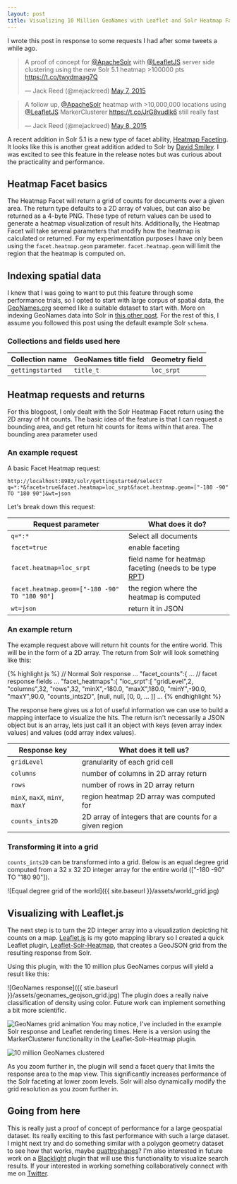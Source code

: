 ```yaml
---
layout: post
title: Visualizing 10 Million GeoNames with Leaflet and Solr Heatmap Facets
---
```

I wrote this post in response to some requests I had after some tweets a while ago.

<blockquote class="twitter-tweet" lang="en"><p lang="en" dir="ltr">A proof of concept for <a href="https://twitter.com/ApacheSolr">@ApacheSolr</a> with <a href="https://twitter.com/LeafletJS">@LeafletJS</a> server side clustering using the new Solr 5.1 heatmap &gt;100000 pts <a href="https://t.co/twydmaag7Q">https://t.co/twydmaag7Q</a></p>&mdash; Jack Reed (@mejackreed) <a href="https://twitter.com/mejackreed/status/596427986942963712">May 7, 2015</a></blockquote>
<script async src="//platform.twitter.com/widgets.js" charset="utf-8"></script>

<blockquote class="twitter-tweet" lang="en"><p lang="en" dir="ltr">A follow up, <a href="https://twitter.com/ApacheSolr">@ApacheSolr</a> heatmap with &gt;10,000,000 locations using <a href="https://twitter.com/LeafletJS">@LeafletJS</a> MarkerClusterer <a href="https://t.co/JrG8vudIk6">https://t.co/JrG8vudIk6</a> still really fast</p>&mdash; Jack Reed (@mejackreed) <a href="https://twitter.com/mejackreed/status/596745440650866688">May 8, 2015</a></blockquote>
<script async src="//platform.twitter.com/widgets.js" charset="utf-8"></script>

A recent addition in Solr 5.1 is a new type of facet ability, [Heatmap Faceting](https://cwiki.apache.org/confluence/display/solr/Spatial+Search#SpatialSearch-HeatmapFaceting). It looks like this is another great addition added to Solr by [David Smiley](https://twitter.com/davidwsmiley). I was excited to see this feature in the release notes but was curious about the practicality and performance.

## Heatmap Facet basics

The Heatmap Facet will return a grid of counts for documents over a given area. The return type defaults to a 2D array of values, but can also be returned as a 4-byte PNG. These type of return values can be used to generate a heatmap visualization of result hits. Additionally, the Heatmap Facet will take several parameters that modify how the heatmap is calculated or returned. For my experimentation purposes I have only been using the `facet.heatmap.geom` parameter. `facet.heatmap.geom` will limit the region that the heatmap is computed on.

## Indexing spatial data

I knew that I was going to want to put this feature through some performance trials, so I opted to start with large corpus of spatial data, the [GeoNames.org](http://geonames.org) seemed like a suitable dataset to start with. More on indexing GeoNames data into Solr in [this other post](/2015/06/15/indexing-geonames-into-solr.html). For the rest of this, I assume you followed this post using the default example Solr `schema`.

### Collections and fields used here

Collection name | GeoNames title field | Geometry field
--------------- | -------------------- | --------------
`gettingstarted` | `title_t` | `loc_srpt`

## Heatmap requests and returns

For this blogpost, I only dealt with the Solr Heatmap Facet return using the 2D array of hit counts. The basic idea of the feature is that I can request a bounding area, and get return hit counts for items within that area. The bounding area parameter used 

### An example request

A basic Facet Heatmap request:

```
http://localhost:8983/solr/gettingstarted/select?q=*:*&facet=true&facet.heatmap=loc_srpt&facet.heatmap.geom=["-180 -90" TO "180 90"]&wt=json
```

Let's break down this request:

Request parameter | What does it do?
----------------- | ------------
`q=*:*` | Select all documents
`facet=true` | enable faceting
`facet.heatmap=loc_srpt` | field name for heatmap faceting (needs to be type [RPT](https://cwiki.apache.org/confluence/display/solr/Spatial+Search#SpatialSearch-SpatialRecursivePrefixTreeFieldType(abbreviatedasRPT)))
`facet.heatmap.geom=["-180 -90" TO "180 90"]` | the region where the heatmap is computed
`wt=json` | return it in JSON


### An example return

The example request above will return hit counts for the entire world. This will be in the form of a 2D array. The return from Solr will look something like this:

{% highlight js %}
// Normal Solr response
...
"facet_counts":{
    ... // facet response fields
    ...
    "facet_heatmaps":{
      "loc_srpt":[
        "gridLevel",2,
        "columns",32,
        "rows",32,
        "minX",-180.0,
        "maxX",180.0,
        "minY",-90.0,
        "maxY",90.0,
        "counts_ints2D", [null, null, [0, 0, ... ]]
...
{% endhighlight %}

The response here gives us a lot of useful information we can use to build a mapping interface to visualize the hits. The return isn't necessarily a JSON object but is an array, lets just call it an object with keys (even array index values) and values (odd array index values).

Response key | What does it tell us?
------------ | ---------------------
`gridLevel` | granularity of each grid cell
`columns` | number of columns in 2D array return
`rows` | number of rows in 2D array return
`minX`, `maxX`, `minY`, `maxY` | region heatmap 2D array was computed for
`counts_ints2D` | 2D array of integers that are counts for a given region

### Transforming it into a grid
`counts_ints2D` can be transformed into a grid. Below is an equal degree grid computed from a 32 x 32 2D integer array for the entire world (["-180 -90" TO "180 90"]).

![Equal degree grid of the world]({{ site.baseurl }}/assets/world_grid.jpg)


## Visualizing with Leaflet.js
The next step is to turn the 2D integer array into a visualization depicting hit counts on a map. [Leaflet.js](http://leafletjs.com/) is my goto mapping library so I created a quick Leaflet plugin, [Leaflet-Solr-Heatmap](https://github.com/mejackreed/leaflet-solr-heatmap), that creates a GeoJSON grid from the resulting response from Solr.

Using this plugin, with the 10 million plus GeoNames corpus will yield a result like this:

![GeoNames response]({{ stie.baseurl }}/assets/geonames_geojson_grid.jpg)
The plugin does a really naive classification of density using color. Future work can implement something a bit more scientific.

![GeoNames grid animation](https://cloud.githubusercontent.com/assets/1656824/7525727/ca001f84-f4c0-11e4-9c07-9fb7083ab714.gif)
You may notice, I've included in the example Solr response and Leaflet rendering times. Here is a version using the MarkerClusterer functionality in the Leaflet-Solr-Heatmap plugin.

![10 million GeoNames clustered](https://cloud.githubusercontent.com/assets/1656824/7542982/e8d7edc8-f575-11e4-94db-934610767928.gif)

As you zoom further in, the plugin will send a facet query that limits the response area to the map view. This significantly increases performance of the Solr faceting at lower zoom levels. Solr will also dynamically modify the grid resolution as you zoom further in.

## Going from here

This is really just a proof of concept of performance for a large geospatial dataset. Its really exciting to this fast performance with such a large dataset. I might next try and do something similar with a polygon geometry dataset to see how that works, maybe [quattroshapes](http://quattroshapes.com/)? I'm also interested in future work on a [Blacklight](http://projectblacklight.org/) plugin that will use this functionality to visualize search results. If your interested in working something collaboratively connect with me on [Twitter](https://twitter.com/mejackreed).
